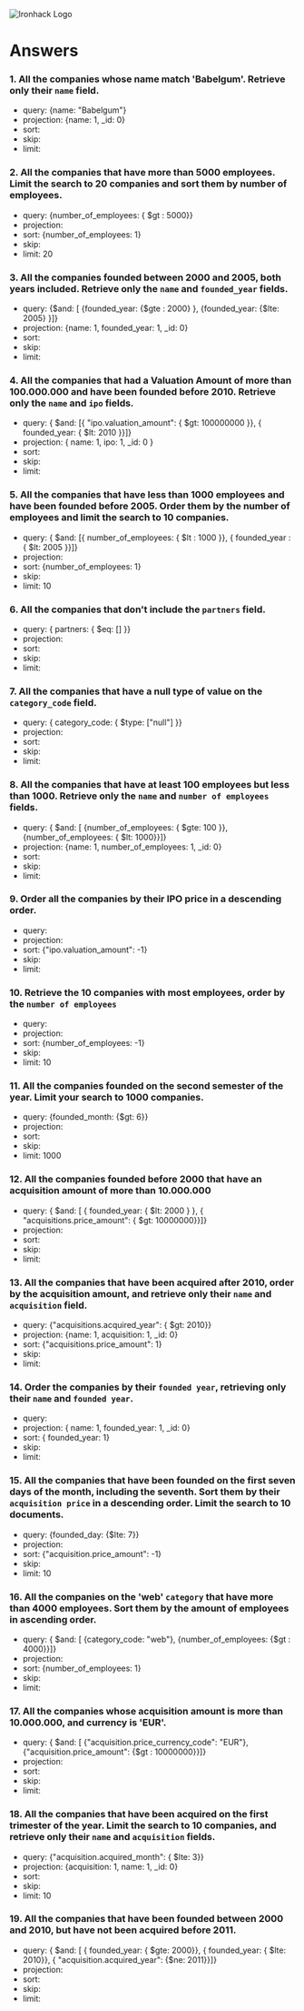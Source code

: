 ![Ironhack Logo](https://i.imgur.com/1QgrNNw.png)

# Answers

### 1. All the companies whose name match 'Babelgum'. Retrieve only their `name` field.

<!-- Your Code Goes Here -->

- query: {name: "Babelgum"}
- projection: {name: 1, \_id: 0}
- sort:
- skip:
- limit:

### 2. All the companies that have more than 5000 employees. Limit the search to 20 companies and sort them by **number of employees**.

<!-- Your Code Goes Here -->

- query: {number_of_employees: { $gt : 5000}}
- projection:
- sort: {number_of_employees: 1}
- skip:
- limit: 20

### 3. All the companies founded between 2000 and 2005, both years included. Retrieve only the `name` and `founded_year` fields.

<!-- Your Code Goes Here -->

- query: {$and: [ {founded_year: {$gte : 2000} }, {founded_year: {$lte: 2005} }]}
- projection: {name: 1, founded_year: 1, \_id: 0}
- sort:
- skip:
- limit:

### 4. All the companies that had a Valuation Amount of more than 100.000.000 and have been founded before 2010. Retrieve only the `name` and `ipo` fields.

<!-- Your Code Goes Here -->

- query: { $and: [{ "ipo.valuation_amount": { $gt: 100000000 }}, { founded_year: { $lt: 2010 }}]}
- projection: { name: 1, ipo: 1, \_id: 0 }
- sort:
- skip:
- limit:

### 5. All the companies that have less than 1000 employees and have been founded before 2005. Order them by the number of employees and limit the search to 10 companies.

<!-- Your Code Goes Here -->

- query: { $and: [{ number_of_employees: { $lt : 1000 }}, { founded_year : { $lt: 2005 }}]}
- projection:
- sort: {number_of_employees: 1}
- skip:
- limit: 10

### 6. All the companies that don't include the `partners` field.

<!-- Your Code Goes Here -->

- query: { partners: { $eq: [] }}
- projection:
- sort:
- skip:
- limit:

### 7. All the companies that have a null type of value on the `category_code` field.

<!-- Your Code Goes Here -->

- query: { category_code: { $type: ["null"] }}
- projection:
- sort:
- skip:
- limit:

### 8. All the companies that have at least 100 employees but less than 1000. Retrieve only the `name` and `number of employees` fields.

<!-- Your Code Goes Here -->

- query: { $and: [ {number_of_employees: { $gte: 100 }}, {number_of_employees: { $lt: 1000}}]}
- projection: {name: 1, number_of_employees: 1, \_id: 0}
- sort:
- skip:
- limit:

### 9. Order all the companies by their IPO price in a descending order.

<!-- Your Code Goes Here -->

- query:
- projection:
- sort: {"ipo.valuation_amount": -1}
- skip:
- limit:

### 10. Retrieve the 10 companies with most employees, order by the `number of employees`

<!-- Your Code Goes Here -->

- query:
- projection:
- sort: {number_of_employees: -1}
- skip:
- limit: 10

### 11. All the companies founded on the second semester of the year. Limit your search to 1000 companies.

<!-- Your Code Goes Here -->

- query: {founded_month: {$gt: 6}}
- projection:
- sort:
- skip:
- limit: 1000

### 12. All the companies founded before 2000 that have an acquisition amount of more than 10.000.000

<!-- Your Code Goes Here -->

- query: { $and: [ { founded_year: { $lt: 2000 } }, { "acquisitions.price_amount": { $gt: 10000000}}]}
- projection:
- sort:
- skip:
- limit:

### 13. All the companies that have been acquired after 2010, order by the acquisition amount, and retrieve only their `name` and `acquisition` field.

<!-- Your Code Goes Here -->

- query: {"acquisitions.acquired_year": { $gt: 2010}}
- projection: {name: 1, acquisition: 1, \_id: 0}
- sort: {"acquisitions.price_amount": 1}
- skip:
- limit:

### 14. Order the companies by their `founded year`, retrieving only their `name` and `founded year`.

<!-- Your Code Goes Here -->

- query:
- projection: { name: 1, founded_year: 1, \_id: 0}
- sort: { founded_year: 1}
- skip:
- limit:

### 15. All the companies that have been founded on the first seven days of the month, including the seventh. Sort them by their `acquisition price` in a descending order. Limit the search to 10 documents.

<!-- Your Code Goes Here -->

- query: {founded_day: {$lte: 7}}
- projection:
- sort: {"acquisition.price_amount": -1}
- skip:
- limit: 10

### 16. All the companies on the 'web' `category` that have more than 4000 employees. Sort them by the amount of employees in ascending order.

<!-- Your Code Goes Here -->

- query: { $and: [ {category_code: "web"}, {number_of_employees: {$gt : 4000}}]}
- projection:
- sort: {number_of_employees: 1}
- skip:
- limit:

### 17. All the companies whose acquisition amount is more than 10.000.000, and currency is 'EUR'.

<!-- Your Code Goes Here -->

- query: { $and: [ {"acquisition.price_currency_code": "EUR"}, {"acquisition.price_amount": {$gt : 10000000}}]}
- projection:
- sort:
- skip:
- limit:

### 18. All the companies that have been acquired on the first trimester of the year. Limit the search to 10 companies, and retrieve only their `name` and `acquisition` fields.

<!-- Your Code Goes Here -->

- query: {"acquisition.acquired_month": { $lte: 3}}
- projection: {acquisition: 1, name: 1, \_id: 0}
- sort:
- skip:
- limit: 10

### 19. All the companies that have been founded between 2000 and 2010, but have not been acquired before 2011.

<!-- Your Code Goes Here -->

- query: { $and: [ { founded_year: { $gte: 2000}}, { founded_year: { $lte: 2010}}, { "acquisition.acquired_year": {$ne: 2011}}]}
- projection:
- sort:
- skip:
- limit:
